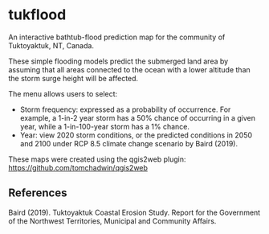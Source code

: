 # tukflood

An interactive bathtub-flood prediction map for the community of Tuktoyaktuk, NT, Canada.

These simple flooding models predict the submerged land area by assuming that all areas connected to the ocean with a lower altitude than the storm surge height will be affected. 

The menu allows users to select:
- Storm frequency: expressed as a probability of occurrence. For example, a 1-in-2 year storm has a 50% chance of occurring in a given year, while a 1-in-100-year storm has a 1% chance.
- Year: view 2020 storm conditions, or the predicted conditions in 2050 and 2100 under RCP 8.5 climate change scenario by Baird (2019).

These maps were created using the qgis2web plugin: https://github.com/tomchadwin/qgis2web

## References
Baird (2019). Tuktoyaktuk Coastal Erosion Study. Report for the Government of the Northwest Territories, Municipal and Community Affairs.

